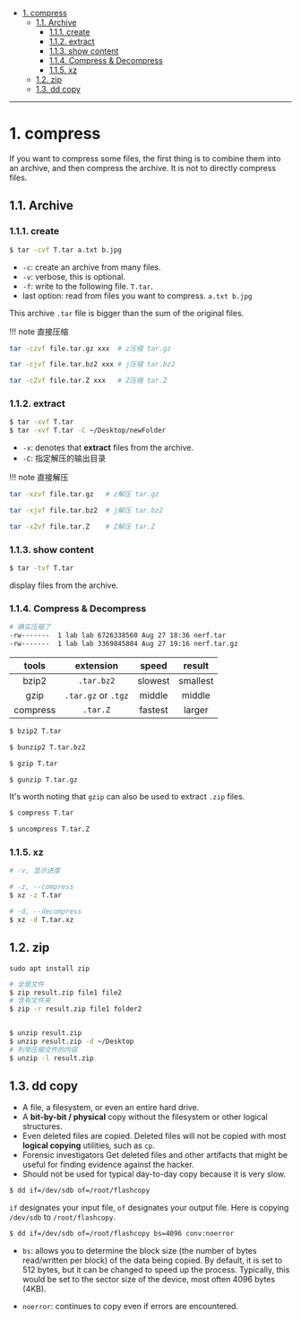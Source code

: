 - [1. compress](#1-compress)
  - [1.1. Archive](#11-archive)
    - [1.1.1. create](#111-create)
    - [1.1.2. extract](#112-extract)
    - [1.1.3. show content](#113-show-content)
    - [1.1.4. Compress \& Decompress](#114-compress--decompress)
    - [1.1.5. xz](#115-xz)
  - [1.2. zip](#12-zip)
  - [1.3. dd copy](#13-dd-copy)

---
# 1. compress
If you want to compress some files, the first thing is to combine them into an archive, and then compress the archive. It is not to directly compress files.

## 1.1. Archive

### 1.1.1. create

```bash
$ tar -cvf T.tar a.txt b.jpg
```
- `-c`: create an archive from many files.
- `-v`: verbose, this is optional.
- `-f`: write to the following file. `T.tar`.
- last option: read from files you want to compress. `a.txt b.jpg`


This archive `.tar` file is bigger than the sum of the original files.

!!! note 直接压缩
```bash
tar -czvf file.tar.gz xxx  # z压缩 tar.gz

tar -cjvf file.tar.bz2 xxx # j压缩 tar.bz2

tar -cZvf file.tar.Z xxx   # Z压缩 tar.Z
```


### 1.1.2. extract

```bash
$ tar -xvf T.tar
$ tar -xvf T.tar -C ~/Desktop/newFolder
```
- `-x`: denotes that **extract** files from the archive.
- `-C`: 指定解压的输出目录


!!! note 直接解压
```bash
tar -xzvf file.tar.gz   # z解压 tar.gz

tar -xjvf file.tar.bz2  # j解压 tar.bz2

tar -xZvf file.tar.Z    # Z解压 tar.Z
```



### 1.1.3. show content

```bash
$ tar -tvf T.tar
```
display files from the archive.
### 1.1.4. Compress & Decompress

```bash
# 确实压缩了
-rw-------  1 lab lab 6726338560 Aug 27 18:36 nerf.tar
-rw-------  1 lab lab 3369845884 Aug 27 19:16 nerf.tar.gz
```

| tools | extension | speed | result |
|:-:|:-:|:-:|:-:|
| bzip2 | `.tar.bz2` | slowest | smallest |
| gzip | `.tar.gz` or `.tgz` | middle | middle |
| compress | `.tar.Z` | fastest | larger |


```bash
$ bzip2 T.tar

$ bunzip2 T.tar.bz2
```

```bash
$ gzip T.tar

$ gunzip T.tar.gz
```
It's worth noting that `gzip` can also be used to extract `.zip` files.

```bash
$ compress T.tar

$ uncompress T.tar.Z
```
### 1.1.5. xz
```bash
# -v, 显示进度

# -z, --compress
$ xz -z T.tar

# -d, --decompress
$ xz -d T.tar.xz
```
## 1.2. zip

```
sudo apt install zip
```

```bash
# 全是文件
$ zip result.zip file1 file2
# 含有文件夹
$ zip -r result.zip file1 folder2


$ unzip result.zip
$ unzip result.zip -d ~/Desktop
# 列举压缩文件的内容
$ unzip -l result.zip
```


## 1.3. dd copy

- A file, a filesystem, or even an entire hard drive.
- A **bit-­by-­bit / physical** copy
  without the filesystem or other logical structures. 
- Even deleted files are copied.
  Deleted files will not be copied with most **logical copying** utilities, such as `cp`.
- Forensic investigators
  Get deleted files and other artifacts that might be useful for finding evidence against the hacker.
- Should not be used for typical day­-to-­day copy
  because it is very slow.


```bash
$ dd if=/dev/sdb of=/root/flashcopy
```
`if` designates your input file, `of` designates your output file. Here is copying `/dev/sdb` to `/root/flashcopy`.

```bash
$ dd if=/dev/sdb of=/root/flashcopy bs=4096 conv:noerror 
```
- `bs`: 
  allows you to determine the block size (the number of bytes read/written per block) of the data being copied. By default, it is set to 512 bytes, but it can be changed to speed up the process. Typically, this would be set to the sector size of the device, most often 4096 bytes (4KB).

- `noerror`: 
  continues to copy even if errors are encountered. 